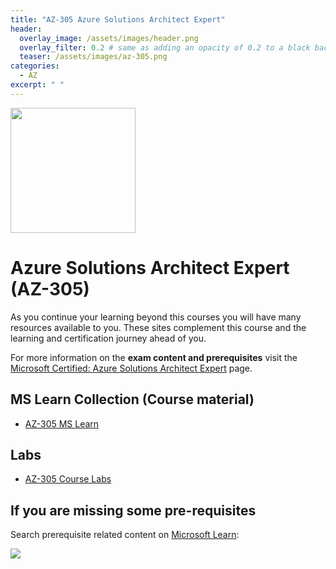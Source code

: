 ```yaml
---
title: "AZ-305 Azure Solutions Architect Expert"
header:
  overlay_image: /assets/images/header.png
  overlay_filter: 0.2 # same as adding an opacity of 0.2 to a black background
  teaser: /assets/images/az-305.png
categories:
  - AZ
excerpt: " "
---
```

<img src="../../assets/images/az-305.png" width="200" height="200">

# Azure Solutions Architect Expert (AZ-305)

As you continue your learning beyond this courses you will have many resources available to you. These sites complement this course and the learning and certification journey ahead of you.

For more information on the **exam content and prerequisites** visit the [Microsoft Certified: Azure Solutions Architect Expert](https://docs.microsoft.com/en-us/learn/certifications/azure-solutions-architect/ "Microsoft Certified: Azure Solutions Architect Expert") page.

## MS Learn Collection (Course material)
- [AZ-305 MS Learn](https://aka.ms/courseaz-305)

## Labs
- [AZ-305 Course Labs](https://aka.ms/az305labs)

## If you are missing some pre-requisites
Search prerequisite related content on [Microsoft Learn](https://docs.microsoft.com/en-us/learn/browse/):

<img src="../../assets/images/learn-search.png">